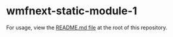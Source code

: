 # wmfnext-static-module-1

For usage, view the [README.md file](https://github.com/patricklafrance/wmfnext-host) at the root of this repository.
